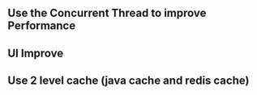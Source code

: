 

## Use the Concurrent Thread to improve Performance


## UI Improve


## Use 2 level cache (java cache and redis cache)





